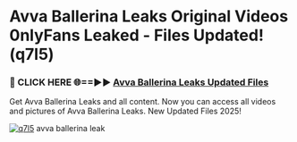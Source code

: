 # Avva Ballerina Leaks Original Videos 0nlyFans Leaked - Files Updated! (q7l5)

<h3>🔴 CLICK HERE 🌐==►► <a href="https://tinyurl.com/3hn5wdd3" rel="nofollow">Avva Ballerina Leaks Updated Files</a></h3>

Get Avva Ballerina Leaks and all content. Now you can access all videos and pictures of Avva Ballerina Leaks. New Updated Files 2025!

[![q7l5](https://i.imgur.com/4HnBqBT.gif)](https://tinyurl.com/3hn5wdd3)
avva ballerina leak
